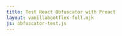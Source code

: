 ```yaml
---
title: Test React Obfuscator with Preact
layout: vanillabootflex-full.njk
js: obfuscator-test.js
---
```


<div id="app">
</div>